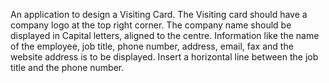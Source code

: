An application to design a Visiting Card. The Visiting card should have a company logo at the top right corner. The company name should be displayed in Capital letters, aligned to the centre. Information like the name of the employee, job title, phone number, address, email, fax and the website address is to be displayed.
Insert a horizontal line between the job title and the phone number.

